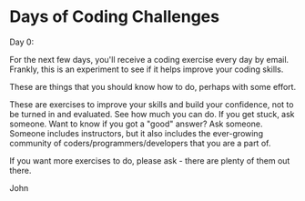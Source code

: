 # Days of Coding Challenges

Day 0:

For the next few days, you'll receive a coding exercise every day by email. Frankly, this is an experiment to see if it helps improve your coding skills.

These are things that you should know how to do, perhaps with some effort.

These are exercises to improve your skills and build your confidence, not to be turned in and evaluated.  See how much you can do. If you get stuck, ask someone. Want to know if you got a "good" answer? Ask someone. Someone includes instructors, but it also includes the ever-growing community of coders/programmers/developers that you are a part of.

If you want more exercises to do, please ask - there are plenty of them out there.

John